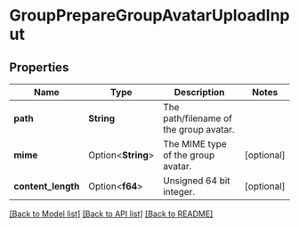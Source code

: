 # GroupPrepareGroupAvatarUploadInput

## Properties

Name | Type | Description | Notes
------------ | ------------- | ------------- | -------------
**path** | **String** | The path/filename of the group avatar. | 
**mime** | Option<**String**> | The MIME type of the group avatar. | [optional]
**content_length** | Option<**f64**> | Unsigned 64 bit integer. | [optional]

[[Back to Model list]](../README.md#documentation-for-models) [[Back to API list]](../README.md#documentation-for-api-endpoints) [[Back to README]](../README.md)


